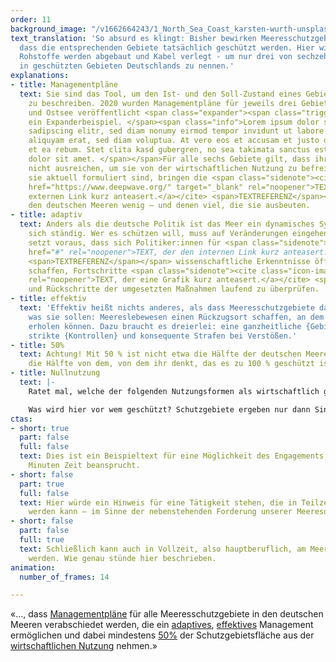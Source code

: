 ```yaml
---
order: 11
background_image: "/v1662664243/1_North_Sea_Coast_karsten-wurth-unsplash_bchl3t_jjzp4x.jpg"
text_translation: 'So absurd es klingt: Bisher bewirken Meeresschutzgebiete nicht,
  dass die entsprechenden Gebiete tatsächlich geschützt werden. Hier wird gefischt,
  Rohstoffe werden abgebaut und Kabel verlegt - um nur drei von sechzehn legalen Nutzungsformen
  in geschützten Gebieten Deutschlands zu nennen.'
explanations:
- title: Managementpläne
  text: Sie sind das Tool, um den Ist- und den Soll-Zustand eines Gebiets im Meer
    zu beschreiben. 2020 wurden Managementpläne für jeweils drei Gebiete in der Nord-
    und Ostsee veröffentlicht <span class="expander"><span class="trigger">– hier
    ein Expanderbeispiel. </span><span class="info">Lorem ipsum dolor sit amet, consetetur
    sadipscing elitr, sed diam nonumy eirmod tempor invidunt ut labore et dolore magna
    aliquyam erat, sed diam voluptua. At vero eos et accusam et justo duo dolores
    et ea rebum. Stet clita kasd gubergren, no sea takimata sanctus est Lorem ipsum
    dolor sit amet. </span></span>Für alle sechs Gebiete gilt, dass ihre Regulierungskonzepte
    nicht ausreichen, um sie von der wirtschaftlichen Nutzung zu befreien. So wie
    sie aktuell formuliert sind, bringen die <span class="sidenote"><cite class="icon-link_external"><a
    href="https://www.deepwave.org/" target="_blank" rel="noopener">TEXT, der den
    externen Link kurz anteasert.</a></cite> <span>TEXTREFERENZ</span></span> Managementpläne
    den deutschen Meeren wenig – und denen viel, die sie ausbeuten.
- title: adaptiv
  text: Anders als die deutsche Politik ist das Meer ein dynamisches System und verändert
    sich ständig. Wer es schützen will, muss auf Veränderungen eingehen können. Das
    setzt voraus, dass sich Politiker:innen für <span class="sidenote"><cite class="icon-link_internal"><a
    href="#" rel="noopener">TEXT, der den internen Link kurz anteasert.</a></cite>
    <span>TEXTREFERENZ</span></span> wissenschaftliche Erkenntnisse öffnen und Möglichkeiten
    schaffen, Fortschritte <span class="sidenote"><cite class="icon-image"><a href="https://res.cloudinary.com/deepwave-org/image/upload//v1662664747/8_Fish_Catch_Subsidies_nguyen-linh-unsplash_kkuemk_hd3wib.jpg"
    rel="noopener">TEXT, der eine Grafik kurz anteasert.</a></cite> <span>TEXTREFERENZ</span></span>
    und Rückschritte der umgesetzten Maßnahmen laufend zu überprüfen.
- title: effektiv
  text: 'Effektiv heißt nichts anderes, als dass Meeresschutzgebiete das tun können,
    was sie sollen: Meereslebewesen einen Rückzugsort schaffen, an dem sie sich wirklich
    erholen können. Dazu braucht es dreierlei: eine ganzheitliche {Gebietsplanung},
    strikte {Kontrollen} und konsequente Strafen bei Verstößen.'
- title: 50%
  text: Achtung! Mit 50 % ist nicht etwa die Hälfte der deutschen Meere gemeint, sondern
    die Hälfte von dem, von dem ihr denkt, das es zu 100 % geschützt ist.
- title: Nullnutzung
  text: |-
    Ratet mal, welche der folgenden Nutzungsformen als wirtschaftlich gelten: Sprengungen von Bomben aus den Weltkriegen, militärische Übungsmanöver, {Grundschleppnetzfischerei}, Stellnetze, Aufsuchung und Gewinnung von Kohlenwasserstoffen (also auf deutsch: Erdöl- und Erdgasbohrungen), Endlagerung von CO₂-Einträgen, Offshore-Windanlagen, Verlegung von Kabeln und Rohren, Containerschiffe, Fähren, Sportboote, Flugzeuge, Sand- und {Kiesabbau} - Überraschung: {alle}. Und wir fragen uns:

    Was wird hier vor wem geschützt? Schutzgebiete ergeben nur dann Sinn, wenn sie als {Nullnutzungszonen} oder zumindest als {Fang- und Abbauverbotszonen} eingestuft werden.
ctas:
- short: true
  part: false
  full: false
  text: Dies ist ein Beispieltext für eine Möglichkeit des Engagements, das nur wenige
    Minuten Zeit beansprucht.
- short: false
  part: true
  full: false
  text: Hier würde ein Hinweis für eine Tätigkeit stehen, die in Teilzeit erledigt
    werden kann – im Sinne der nebenstehenden Forderung unserer Meeresoffensive.
- short: false
  part: false
  full: true
  text: Schließlich kann auch in Vollzeit, also hauptberuflich, am Meeresschutz gewirkt
    werden. Wie genau stünde hier beschrieben.
animation:
  number_of_frames: 14

---
```

«…, dass [Managementpläne](# "Managmentpläne") für alle Meeresschutzgebiete in den deutschen Meeren verabschiedet werden, die ein [adaptives](# "adaptiv"), [effektives](# "effektiv") Management ermöglichen und dabei mindestens [50%](# "50%") der Schutzgebietsfläche aus der [wirtschaftlichen Nutzung](# "Nullnutzung") nehmen.»